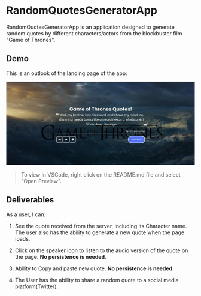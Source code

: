 # RandomQuotesGeneratorApp

RandomQuotesGeneratorApp is an application designed to generate random quotes by different characters/actors from the blockbuster film "Game of Thrones".

## Demo

This is an outlook of the landing page of the app:

![demo image](images/Screenshot%20from%202022-09-02%2017-55-38.png)

> To view in VSCode, right click on the README.md file and select "Open Preview".


## Deliverables

As a user, I can:

1. See the quote received from the server, including its Character name. The user also has the ability to generate a new quote when the page loads.
   
2. Click on the speaker icon to listen to the audio version of the quote on the page. **No persistence is needed**.

3. Ability to Copy and paste new quote. **No
   persistence is needed**.
   
4. The User has the ability to share a random quote to a social media platform(Twitter).


